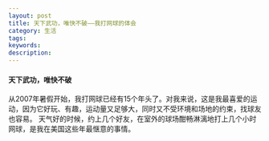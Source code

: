 ```yaml
---
layout: post
title: 天下武功，唯快不破——我打网球的体会
category: 生活
tags: 
keywords: 
description: 
---
```


#### 天下武功，唯快不破
从2007年暑假开始，我打网球已经有15个年头了。对我来说，这是我最喜爱的运动，因为它好玩、有趣，运动量又足够大，同时又不受环境和场地的约束，找球友也容易。
天气好的时候，约上几个好友，在室外的球场酣畅淋漓地打上几个小时网球，是我在美国这些年最惬意的事情。



